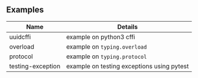 ## Examples

| Name | Details |
|------|---------|
|uuidcffi| example on python3 cffi |
|overload| example on `typing.overload` |
|protocol | example on `typing.protocol` |
|testing-exception | example on testing exceptions using pytest |
